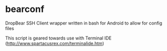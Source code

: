 bearconf
========

DropBear SSH Client wrapper written in bash for Android to allow for config files

This script is geared towards use with Terminal IDE (http://www.spartacusrex.com/terminalide.htm)
